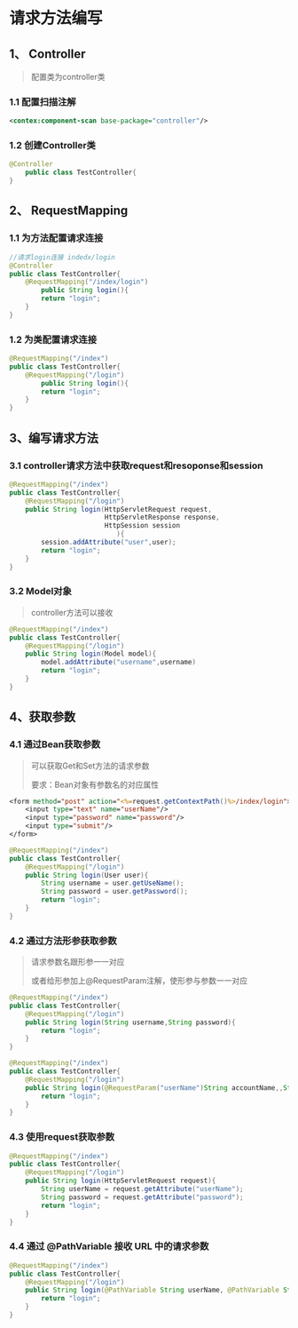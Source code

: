 # 请求方法编写

## 1、 Controller

> 配置类为controller类

###  1.1 配置扫描注解

```xml
<contex:component-scan base-package="controller"/>
```

### 1.2 创建Controller类

```java
@Controller
	public class TestController{
}
```

## 2、 RequestMapping

### 1.1 为方法配置请求连接

```java
//请求login连接 indedx/login
@Controller
public class TestController{
    @RequestMapping("/index/login")
        public String login(){
        return "login";
    }
}
```

### 1.2 为类配置请求连接

```java
@RequestMapping("/index")
public class TestController{
    @RequestMapping("/login")
        public String login(){
        return "login";
    }
}
```

## 3、编写请求方法

### 3.1 controller请求方法中获取request和resoponse和session

```java
@RequestMapping("/index")
public class TestController{
    @RequestMapping("/login")
    public String login(HttpServletRequest request,
                        HttpServletResponse response,
                        HttpSession session
                           ){
        session.addAttribute("user",user);
        return "login";
    }
}
```

### 3.2 Model对象

> controller方法可以接收

```java
@RequestMapping("/index")
public class TestController{
    @RequestMapping("/login")
    public String login(Model model){
        model.addAttribute("username",username)
        return "login";
    }
}
```

## 4、获取参数

### 4.1 通过Bean获取参数

> 可以获取Get和Set方法的请求参数
>
> 要求：Bean对象有参数名的对应属性

```jsp
<form method="post" action="<%=request.getContextPath()%>/index/login">
	<input type="text" name="userName"/>
    <input type="password" name="password"/>
    <input type="submit"/>
</form>
```

```java
@RequestMapping("/index")
public class TestController{
    @RequestMapping("/login")
    public String login(User user){
		String username = user.getUseName();
        String password = user.getPassword();
        return "login";
    }
}
```

### 4.2 通过方法形参获取参数

> 请求参数名跟形参一一对应
>
> 或者给形参加上@RequestParam注解，使形参与参数一一对应

```java
@RequestMapping("/index")
public class TestController{
    @RequestMapping("/login")
    public String login(String username,String password){
        return "login";
    }
}
```

```java
@RequestMapping("/index")
public class TestController{
    @RequestMapping("/login")
    public String login(@RequestParam("userName")String accountName,,String password){
        return "login";
    }
}
```

### 4.3 使用request获取参数

```java
@RequestMapping("/index")
public class TestController{
    @RequestMapping("/login")
    public String login(HttpServletRequest request){
        String userName = request.getAttribute("userName");
        String password = request.getAttribute("password");
        return "login";
    }
}
```

### 4.4 通过 @PathVariable 接收 URL 中的请求参数

```java
@RequestMapping("/index")
public class TestController{
    @RequestMapping("/login")
    public String login(@PathVariable String userName, @PathVariable String password){
        return "login";
    }
}
```